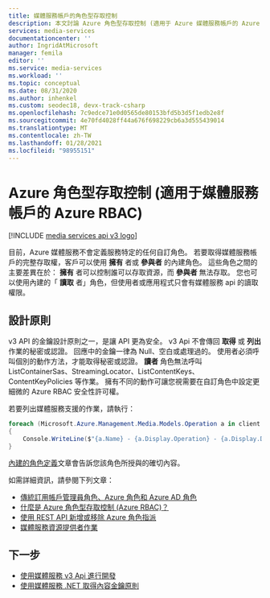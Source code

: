 ```yaml
---
title: 媒體服務帳戶的角色型存取控制
description: 本文討論 Azure 角色型存取控制 (適用于 Azure 媒體服務帳戶的 Azure RBAC) 。
services: media-services
documentationcenter: ''
author: IngridAtMicrosoft
manager: femila
editor: ''
ms.service: media-services
ms.workload: ''
ms.topic: conceptual
ms.date: 08/31/2020
ms.author: inhenkel
ms.custom: seodec18, devx-track-csharp
ms.openlocfilehash: 7c9edce71e0d0565de80153bfd5b3d5f1edb2e8f
ms.sourcegitcommit: 4e70fd4028ff44a676f698229cb6a3d555439014
ms.translationtype: MT
ms.contentlocale: zh-TW
ms.lasthandoff: 01/28/2021
ms.locfileid: "98955151"
---
```

# <a name="azure-role-based-access-control-azure-rbac-for-media-services-accounts"></a>Azure 角色型存取控制 (適用于媒體服務帳戶的 Azure RBAC) 

[!INCLUDE [media services api v3 logo](./includes/v3-hr.md)]

目前，Azure 媒體服務不會定義服務特定的任何自訂角色。 若要取得媒體服務帳戶的完整存取權，客戶可以使用 **擁有** 者或 **參與者** 的內建角色。 這些角色之間的主要差異在於： **擁有** 者可以控制誰可以存取資源，而 **參與者** 無法存取。 您也可以使用內建的「 **讀取** 者」角色，但使用者或應用程式只會有媒體服務 api 的讀取權限。 

## <a name="design-principles"></a>設計原則

v3 API 的金鑰設計原則之一，是讓 API 更為安全。 v3 Api 不會傳回 **取得** 或 **列出** 作業的秘密或認證。 回應中的金鑰一律為 Null、空白或處理過的。 使用者必須呼叫個別的動作方法，才能取得秘密或認證。 **讀者** 角色無法呼叫 ListContainerSas、StreamingLocator、ListContentKeys、ContentKeyPolicies 等作業。 擁有不同的動作可讓您視需要在自訂角色中設定更細微的 Azure RBAC 安全性許可權。

若要列出媒體服務支援的作業，請執行：

```csharp
foreach (Microsoft.Azure.Management.Media.Models.Operation a in client.Operations.List())
{
    Console.WriteLine($"{a.Name} - {a.Display.Operation} - {a.Display.Description}");
}
```

[內建的角色定義](../../role-based-access-control/built-in-roles.md)文章會告訴您該角色所授與的確切內容。 

如需詳細資訊，請參閱下列文章：

- [傳統訂用帳戶管理員角色、Azure 角色和 Azure AD 角色](../../role-based-access-control/rbac-and-directory-admin-roles.md)
- [什麼是 Azure 角色型存取控制 (Azure RBAC)？](../../role-based-access-control/overview.md)
- [使用 REST API 新增或移除 Azure 角色指派](../../role-based-access-control/role-assignments-rest.md)
- [媒體服務資源提供者作業](../../role-based-access-control/resource-provider-operations.md#microsoftmedia)

## <a name="next-steps"></a>下一步

- [使用媒體服務 v3 Api 進行開發](media-services-apis-overview.md)
- [使用媒體服務 .NET 取得內容金鑰原則](get-content-key-policy-dotnet-howto.md)
